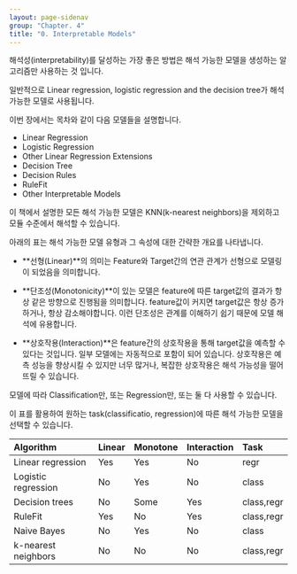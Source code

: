 ```yaml
---
layout: page-sidenav
group: "Chapter. 4"
title: "0. Interpretable Models"
---
```


해석성(interpretability)를 달성하는 가장 좋은 방법은 해석 가능한 모델을 생성하는 알고리즘만 사용하는 것 입니다.

일반적으로 Linear regression, logistic regression and the decision tree가 해석 가능한 모델로 사용됩니다.

이번 장에서는 목차와 같이 다음 모델들을 설명합니다.

- Linear Regression
- Logistic Regression
- Other Linear Regression Extensions
- Decision Tree
- Decision Rules
- RuleFit
- Other Interpretable Models

이 책에서 설명한 모든 해석 가능한 모델은 KNN(k-nearest neighbors)을 제외하고 모듈 수준에서 해석할 수 있습니다.

아래의 표는 해석 가능한 모델 유형과 그 속성에 대한 간략한 개요를 나타냅니다.

- **선형(Linear)**의 의미는 Feature와 Target간의 연관 관계가 선형으로 모델링이 되었음을 의미합니다.

- **단조성(Monotonicity)**이 있는 모델은 feature에 따른 target값의 결과가 항상 같은 방향으로 진행됨을 의미합니다. feature값이 커지면 target값은 항상 증가하거나, 항상 감소해야합니다.
이런 단조성은 관계를 이해하기 쉽기 때문에 모델 해석에 유용합니다.

- **상호작용(Interaction)**은 feature간의 상호작용을 통해 target값을 예측할 수 있다는 것입니다. 일부 모델에는 자동적으로 포함이 되어 있습니다. 상호작용은 예측 성능을 향상시킬 수 있지만 너무 많거나, 복잡한 상호작용은 해석 가능성을 떨어 뜨릴 수 있습니다.

모델에 따라 Classification만, 또는 Regression만, 또는 둘 다 사용할 수 있습니다.

이 표를 활용하여 원하는 task(classificatio, regression)에 따른 해석 가능한 모델을 선택할 수 있습니다.

| Algorithm |Linear |Monotone|Interaction|Task|
|:--------------|:----|:----|:------|:--------|
| Linear regression | Yes | Yes | No | regr |
| Logistic regression | No | Yes | No | class|
| Decision trees | No | Some | Yes | class,regr|
| RuleFit| Yes | No | Yes| class,regr |
| Naive Bayes | No | Yes | No | class |
| k-nearest neighbors | No | No | No | class,regr|